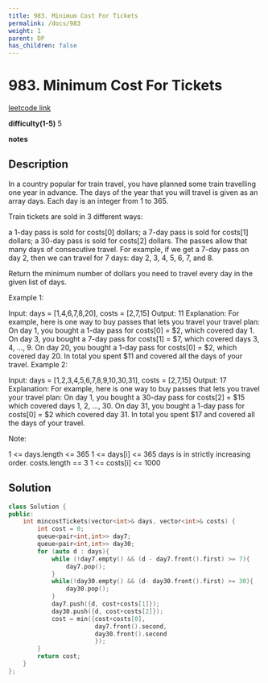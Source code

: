 ```yaml
---
title: 983. Minimum Cost For Tickets
permalink: /docs/983
weight: 1
parent: DP
has_children: false
---
```

# 983. Minimum Cost For Tickets
[leetcode link](https://leetcode.com/problems/minimum-cost-for-tickets/)

**difficulty(1-5)** 
5

**notes**   


## Description
In a country popular for train travel, you have planned some train travelling one year in advance.  The days of the year that you will travel is given as an array days.  Each day is an integer from 1 to 365.

Train tickets are sold in 3 different ways:

a 1-day pass is sold for costs[0] dollars;
a 7-day pass is sold for costs[1] dollars;
a 30-day pass is sold for costs[2] dollars.
The passes allow that many days of consecutive travel.  For example, if we get a 7-day pass on day 2, then we can travel for 7 days: day 2, 3, 4, 5, 6, 7, and 8.

Return the minimum number of dollars you need to travel every day in the given list of days.

 

Example 1:

Input: days = [1,4,6,7,8,20], costs = [2,7,15]
Output: 11
Explanation: 
For example, here is one way to buy passes that lets you travel your travel plan:
On day 1, you bought a 1-day pass for costs[0] = $2, which covered day 1.
On day 3, you bought a 7-day pass for costs[1] = $7, which covered days 3, 4, ..., 9.
On day 20, you bought a 1-day pass for costs[0] = $2, which covered day 20.
In total you spent $11 and covered all the days of your travel.
Example 2:

Input: days = [1,2,3,4,5,6,7,8,9,10,30,31], costs = [2,7,15]
Output: 17
Explanation: 
For example, here is one way to buy passes that lets you travel your travel plan:
On day 1, you bought a 30-day pass for costs[2] = $15 which covered days 1, 2, ..., 30.
On day 31, you bought a 1-day pass for costs[0] = $2 which covered day 31.
In total you spent $17 and covered all the days of your travel.
 

Note:

1 <= days.length <= 365
1 <= days[i] <= 365
days is in strictly increasing order.
costs.length == 3
1 <= costs[i] <= 1000

## Solution
```c++
class Solution {
public:
    int mincostTickets(vector<int>& days, vector<int>& costs) {
        int cost = 0;
        queue<pair<int,int>> day7;
        queue<pair<int,int>> day30;
        for (auto d : days){
            while (!day7.empty() && (d - day7.front().first) >= 7){
                day7.pop();
            }
            while(!day30.empty() && (d- day30.front().first) >= 30){
                day30.pop();
            }
            day7.push({d, cost+costs[1]});
            day30.push({d, cost+costs[2]});
            cost = min({cost+costs[0],
                        day7.front().second,
                        day30.front().second
                        });
        }
        return cost;
    }
};
```

<!-- 
Default label
{: .label }

Blue label
{: .label .label-blue }

Stable
{: .label .label-green }

New release
{: .label .label-purple }

Coming soon
{: .label .label-yellow }

Deprecated
{: .label .label-red } -->

